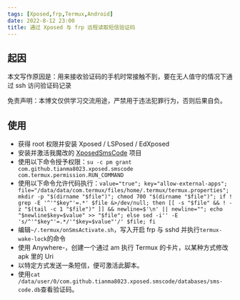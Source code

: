```yaml
---
tags: [Xposed,frp,Termux,Android]
date: 2022-8-12 23:00
title: 通过 Xposed 与 frp 远程读取短信验证码
---
```


## 起因

本文写作原因是：用来接收验证码的手机时常接触不到，要在无人值守的情况下通过 ssh 访问验证码记录

免责声明：本博文仅供学习交流用途，严禁用于违法犯罪行为，否则后果自负。

## 使用

- 获得 root 权限并安装 Xposed / LSPosed / EdXposed
- 安装并激活我魔改的 [XposedSmsCode](https://github.com/Young-Lord/XposedSmsCodeTermux) 项目
- 使用以下命令授予权限：`su -c pm grant com.github.tianma8023.xposed.smscode com.termux.permission.RUN_COMMAND`
- 使用以下命令允许代码执行：`value="true"; key="allow-external-apps"; file="/data/data/com.termux/files/home/.termux/termux.properties"; mkdir -p "$(dirname "$file")"; chmod 700 "$(dirname "$file")"; if ! grep -E '^'"$key"'=.*' $file &>/dev/null; then [[ -s "$file" && ! -z "$(tail -c 1 "$file")" ]] && newline=$'\n' || newline=""; echo "$newline$key=$value" >> "$file"; else sed -i'' -E 's/^'"$key"'=.*/'"$key=$value"'/' $file; fi`
- 编辑`~/.termux/onSmsActivate.sh`，写入开启 frp 与 sshd 并执行`termux-wake-lock`的命令
- 使用 Anywhere-，创建一个通过 am 执行 Termux 的卡片，以某种方式修改 apk 里的 Uri
- 以特定方式发送一条短信，便可激活此脚本。
- 使用`cat /data/user/0/com.github.tianma8023.xposed.smscode/databases/sms-code.db`查看验证码。
